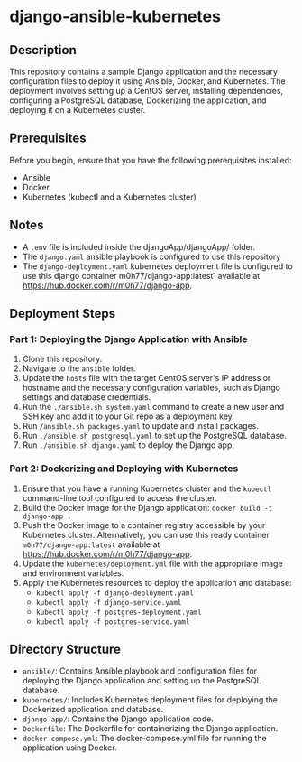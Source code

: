 # django-ansible-kubernetes

## Description
This repository contains a sample Django application and the necessary configuration files to deploy it using Ansible, Docker, and Kubernetes. The deployment involves setting up a CentOS server, installing dependencies, configuring a PostgreSQL database, Dockerizing the application, and deploying it on a Kubernetes cluster.

## Prerequisites
Before you begin, ensure that you have the following prerequisites installed:
- Ansible
- Docker
- Kubernetes (kubectl and a Kubernetes cluster)

## Notes
- A `.env` file is included inside the djangoApp/djangoApp/ folder.
- The `django.yaml` ansible playbook is configured to use this repository
- The `django-deployment.yaml` kubernetes deployment file is configured to use this django container m0h77/django-app:latest` available at https://hub.docker.com/r/m0h77/django-app.

## Deployment Steps

### Part 1: Deploying the Django Application with Ansible
1. Clone this repository.
2. Navigate to the `ansible` folder.
3. Update the `hosts` file with the target CentOS server's IP address or hostname and the necessary configuration variables, such as Django settings and database credentials.
4. Run the `./ansible.sh system.yaml` command to create a new user and SSH key and add it to your Git repo as a deployment key.
5. Run `/ansible.sh packages.yaml` to update and install packages.
6. Run `./ansible.sh postgresql.yaml` to set up the PostgreSQL database.
7. Run `./ansible.sh django.yaml` to deploy the Django app.

### Part 2: Dockerizing and Deploying with Kubernetes
1. Ensure that you have a running Kubernetes cluster and the `kubectl` command-line tool configured to access the cluster.
2. Build the Docker image for the Django application: `docker build -t django-app .`
3. Push the Docker image to a container registry accessible by your Kubernetes cluster.
   Alternatively, you can use this ready container `m0h77/django-app:latest` available at https://hub.docker.com/r/m0h77/django-app.
4. Update the `kubernetes/deployment.yml` file with the appropriate image and environment variables.
5. Apply the Kubernetes resources to deploy the application and database:
   - `kubectl apply -f django-deployment.yaml`
   - `kubectl apply -f django-service.yaml`
   - `kubectl apply -f postgres-deployment.yaml`
   - `kubectl apply -f postgres-service.yaml`

## Directory Structure
- `ansible/`: Contains Ansible playbook and configuration files for deploying the Django application and setting up the PostgreSQL database.
- `kubernetes/`: Includes Kubernetes deployment files for deploying the Dockerized application and database.
- `django-app/`: Contains the Django application code.
- `Dockerfile`: The Dockerfile for containerizing the Django application.
- `docker-compose.yml`: The docker-compose.yml file for running the application using Docker.
